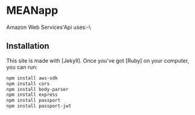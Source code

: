 # MEANapp


Amazon Web Services'Api uses:-\

## Installation
This site is made with [Jekyll]. Once you've got [Ruby] on your computer, you
can run:

```sh
npm install aws-sdk
npm install cors
npm install body-parser
npm install express
npm install passport
npm install passport-jwt
```

